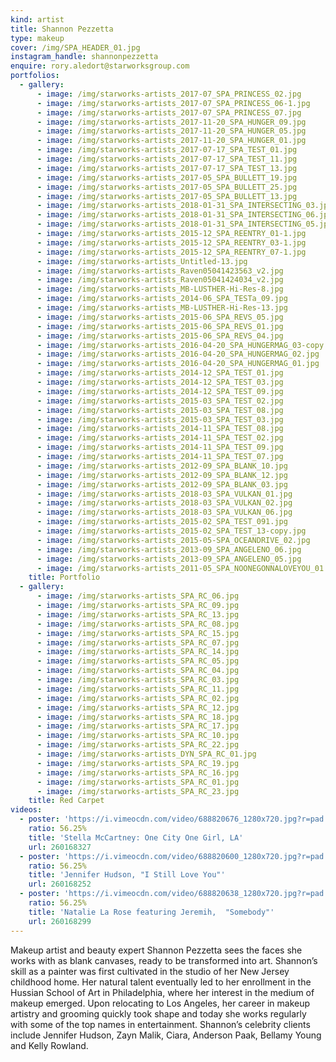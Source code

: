 ```yaml
---
kind: artist
title: Shannon Pezzetta
type: makeup
cover: /img/SPA_HEADER_01.jpg
instagram_handle: shannonpezzetta
enquire: rory.aledort@starworksgroup.com
portfolios:
  - gallery:
      - image: /img/starworks-artists_2017-07_SPA_PRINCESS_02.jpg
      - image: /img/starworks-artists_2017-07_SPA_PRINCESS_06-1.jpg
      - image: /img/starworks-artists_2017-07_SPA_PRINCESS_07.jpg
      - image: /img/starworks-artists_2017-11-20_SPA_HUNGER_09.jpg
      - image: /img/starworks-artists_2017-11-20_SPA_HUNGER_05.jpg
      - image: /img/starworks-artists_2017-11-20_SPA_HUNGER_01.jpg
      - image: /img/starworks-artists_2017-07-17_SPA_TEST_01.jpg
      - image: /img/starworks-artists_2017-07-17_SPA_TEST_11.jpg
      - image: /img/starworks-artists_2017-07-17_SPA_TEST_13.jpg
      - image: /img/starworks-artists_2017-05_SPA_BULLETT_19.jpg
      - image: /img/starworks-artists_2017-05_SPA_BULLETT_25.jpg
      - image: /img/starworks-artists_2017-05_SPA_BULLETT_13.jpg
      - image: /img/starworks-artists_2018-01-31_SPA_INTERSECTING_03.jpg
      - image: /img/starworks-artists_2018-01-31_SPA_INTERSECTING_06.jpg
      - image: /img/starworks-artists_2018-01-31_SPA_INTERSECTING_05.jpg
      - image: /img/starworks-artists_2015-12_SPA_REENTRY_01-1.jpg
      - image: /img/starworks-artists_2015-12_SPA_REENTRY_03-1.jpg
      - image: /img/starworks-artists_2015-12_SPA_REENTRY_07-1.jpg
      - image: /img/starworks-artists_Untitled-13.jpg
      - image: /img/starworks-artists_Raven05041423563_v2.jpg
      - image: /img/starworks-artists_Raven05041424034_v2.jpg
      - image: /img/starworks-artists_MB-LUSTHER-Hi-Res-8.jpg
      - image: /img/starworks-artists_2014-06_SPA_TESTa_09.jpg
      - image: /img/starworks-artists_MB-LUSTHER-Hi-Res-13.jpg
      - image: /img/starworks-artists_2015-06_SPA_REVS_05.jpg
      - image: /img/starworks-artists_2015-06_SPA_REVS_01.jpg
      - image: /img/starworks-artists_2015-06_SPA_REVS_04.jpg
      - image: /img/starworks-artists_2016-04-20_SPA_HUNGERMAG_03-copy.jpg
      - image: /img/starworks-artists_2016-04-20_SPA_HUNGERMAG_02.jpg
      - image: /img/starworks-artists_2016-04-20_SPA_HUNGERMAG_01.jpg
      - image: /img/starworks-artists_2014-12_SPA_TEST_01.jpg
      - image: /img/starworks-artists_2014-12_SPA_TEST_03.jpg
      - image: /img/starworks-artists_2014-12_SPA_TEST_09.jpg
      - image: /img/starworks-artists_2015-03_SPA_TEST_02.jpg
      - image: /img/starworks-artists_2015-03_SPA_TEST_08.jpg
      - image: /img/starworks-artists_2015-03_SPA_TEST_03.jpg
      - image: /img/starworks-artists_2014-11_SPA_TEST_08.jpg
      - image: /img/starworks-artists_2014-11_SPA_TEST_02.jpg
      - image: /img/starworks-artists_2014-11_SPA_TEST_09.jpg
      - image: /img/starworks-artists_2014-11_SPA_TEST_07.jpg
      - image: /img/starworks-artists_2012-09_SPA_BLANK_10.jpg
      - image: /img/starworks-artists_2012-09_SPA_BLANK_12.jpg
      - image: /img/starworks-artists_2012-09_SPA_BLANK_03.jpg
      - image: /img/starworks-artists_2018-03_SPA_VULKAN_01.jpg
      - image: /img/starworks-artists_2018-03_SPA_VULKAN_02.jpg
      - image: /img/starworks-artists_2018-03_SPA_VULKAN_06.jpg
      - image: /img/starworks-artists_2015-02_SPA_TEST_091.jpg
      - image: /img/starworks-artists_2015-02_SPA_TEST_13-copy.jpg
      - image: /img/starworks-artists_2015-05-SPA_OCEANDRIVE_02.jpg
      - image: /img/starworks-artists_2013-09_SPA_ANGELENO_06.jpg
      - image: /img/starworks-artists_2013-09_SPA_ANGELENO_05.jpg
      - image: /img/starworks-artists_2011-05_SPA_NOONEGONNALOVEYOU_01.jpg
    title: Portfolio
  - gallery:
      - image: /img/starworks-artists_SPA_RC_06.jpg
      - image: /img/starworks-artists_SPA_RC_09.jpg
      - image: /img/starworks-artists_SPA_RC_13.jpg
      - image: /img/starworks-artists_SPA_RC_08.jpg
      - image: /img/starworks-artists_SPA_RC_15.jpg
      - image: /img/starworks-artists_SPA_RC_07.jpg
      - image: /img/starworks-artists_SPA_RC_14.jpg
      - image: /img/starworks-artists_SPA_RC_05.jpg
      - image: /img/starworks-artists_SPA_RC_04.jpg
      - image: /img/starworks-artists_SPA_RC_03.jpg
      - image: /img/starworks-artists_SPA_RC_11.jpg
      - image: /img/starworks-artists_SPA_RC_02.jpg
      - image: /img/starworks-artists_SPA_RC_12.jpg
      - image: /img/starworks-artists_SPA_RC_18.jpg
      - image: /img/starworks-artists_SPA_RC_17.jpg
      - image: /img/starworks-artists_SPA_RC_10.jpg
      - image: /img/starworks-artists_SPA_RC_22.jpg
      - image: /img/starworks-artists_DYN_SPA_RC_01.jpg
      - image: /img/starworks-artists_SPA_RC_19.jpg
      - image: /img/starworks-artists_SPA_RC_16.jpg
      - image: /img/starworks-artists_SPA_RC_01.jpg
      - image: /img/starworks-artists_SPA_RC_23.jpg
    title: Red Carpet
videos:
  - poster: 'https://i.vimeocdn.com/video/688820676_1280x720.jpg?r=pad'
    ratio: 56.25%
    title: 'Stella McCartney: One City One Girl, LA'
    url: 260168327
  - poster: 'https://i.vimeocdn.com/video/688820600_1280x720.jpg?r=pad'
    ratio: 56.25%
    title: 'Jennifer Hudson, "I Still Love You"'
    url: 260168252
  - poster: 'https://i.vimeocdn.com/video/688820638_1280x720.jpg?r=pad'
    ratio: 56.25%
    title: 'Natalie La Rose featuring Jeremih,  "Somebody"'
    url: 260168299
---
```

Makeup artist and beauty expert Shannon Pezzetta sees the faces she works with as blank canvases, ready to be transformed into art. Shannon’s skill as a painter was first cultivated in the studio of her New Jersey childhood home. Her natural talent eventually led to her enrollment in the Hussian School of Art in Philadelphia, where her interest in the medium of makeup emerged. Upon relocating to Los Angeles, her career in makeup artistry and grooming quickly took shape and today she works regularly with some of the top names in entertainment. Shannon’s celebrity clients include Jennifer Hudson, Zayn Malik, Ciara, Anderson Paak, Bellamy Young and Kelly Rowland.
